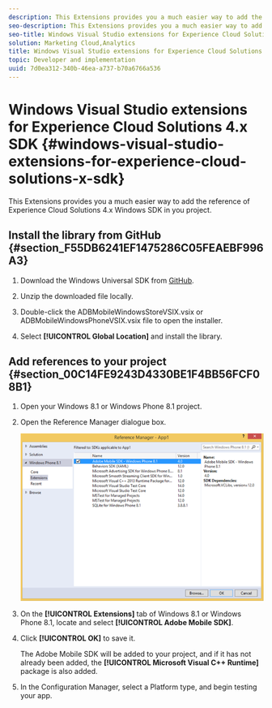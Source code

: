 ```yaml
---
description: This Extensions provides you a much easier way to add the reference of Experience Cloud Solutions 4.x Windows SDK in you project.
seo-description: This Extensions provides you a much easier way to add the reference of Experience Cloud Solutions 4.x Windows SDK in you project.
seo-title: Windows Visual Studio extensions for Experience Cloud Solutions 4.x SDK
solution: Marketing Cloud,Analytics
title: Windows Visual Studio extensions for Experience Cloud Solutions 4.x SDK
topic: Developer and implementation
uuid: 7d0ea312-340b-46ea-a737-b70a6766a536
---
```


# Windows Visual Studio extensions for Experience Cloud Solutions 4.x SDK {#windows-visual-studio-extensions-for-experience-cloud-solutions-x-sdk}

This Extensions provides you a much easier way to add the reference of Experience Cloud Solutions 4.x Windows SDK in you project.

## Install the library from GitHub {#section_F55DB6241EF1475286C05FEAEBF996A3}

1. Download the Windows Universal SDK from [GitHub](https://github.com/Adobe-Marketing-Cloud/mobile-services/releases). 
1. Unzip the downloaded file locally. 
1. Double-click the ADBMobileWindowsStoreVSIX.vsix or ADBMobileWindowsPhoneVSIX.vsix file to open the installer. 

1. Select **[!UICONTROL Global Location]** and install the library.

## Add references to your project {#section_00C14FE9243D4330BE1F4BB56FCF08B1}

1. Open your Windows 8.1 or Windows Phone 8.1 project. 
1. Open the Reference Manager dialogue box.

   ![](assets/ref_manager.png)

1. On the **[!UICONTROL Extensions]** tab of Windows 8.1 or Windows Phone 8.1, locate and select **[!UICONTROL Adobe Mobile SDK]**. 
1. Click **[!UICONTROL OK]** to save it.

   The Adobe Mobile SDK will be added to your project, and if it has not already been added, the **[!UICONTROL Microsoft Visual C++ Runtime]** package is also added. 

1. In the Configuration Manager, select a Platform type, and begin testing your app.

